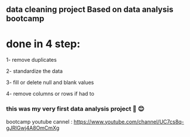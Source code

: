 ## data cleaning project Based on data analysis bootcamp

# done in 4 step:

1- remove duplicates

2- standardize the data

3- fill or delete null and blank values

4- remove columns or rows if had to

### this was my very first data analysis project :smiling_face_with_three_hearts: :blush:

bootcamp youtube cannel : https://www.youtube.com/channel/UC7cs8q-gJRlGwj4A8OmCmXg
